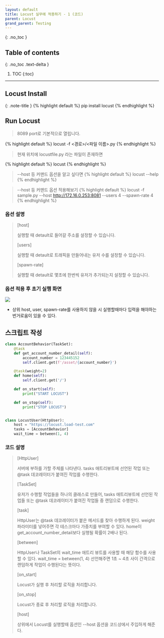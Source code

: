 ```yaml
---
layout: default
title: Locust 실무에 적용하기 - 1 (코드)
parent: Locust
grand_parent: Testing
---
```

{: .no_toc }

## Table of contents
{: .no_toc .text-delta }

1. TOC
{:toc}
---
## Locust Install

{: .note-title }
{% highlight default %}
pip install locust
{% endhighlight %}


## Run Locust

> 8089 port로 기본적으로 열립니다.


{% highlight default %}
locust -f <경로>/<파일 이름>.py
{% endhighlight %}
> 현재 위치에 locustfile.py 라는 파일이 존재하면

{% highlight default %}
locust
{% endhighlight %}

> --host 등 커맨드 옵션을 알고 싶다면
{% highlight default %}
locust --help
{% endhighlight %}
 
> --host 등 커맨드 옵션 적용해보기
{% highlight default %}
locust -f sample.py --host http://172.16.0.253:8081 --users 4 --spawn-rate 4
{% endhighlight %}
### 옵션 설명
> [host]
> 
> 실행할 때 detault로 들어갈 주소를 설정할 수 있습니다.
> 
> [users]
> 
> 실행할 때 detault로 트래픽을 만들어내는 유저 수를 설정할 수 있습니다.
> 
> [spawn-rate]
> 
> 실행할 때 detault로 몇초에 한번씩 유저가 추가되는지 설정할 수 있습니다.
 
### 옵션 적용 후 초기 실행 화면
![](../../assets/images/testing/args.png)

* 상위 host, user, spawn-rate를 사용하지 않을 시 실행할때마다 입력을 해야하는 번거로움이 있을 수 있다.
  

## 스크립트 작성

```python
class AccountBehavior(TaskSet):
    @task
    def get_account_number_detail(self):
        account_number = 123445152
        self.client.get(f'/asset/{account_number}')

    @task(weight=2)
    def home(self):
        self.client.get('/')

    def on_start(self):
        print("START LOCUST")

    def on_stop(self):
        print("STOP LOCUST")


class LocustUser(HttpUser):
    host = "https://locust.load-test.com"
    tasks = [AccountBehavior]
    wait_time = between(1, 4)
```

### 코드 설명

> [HttpUser]
> 
>  서버에 부하를 가할 주체를 나타낸다. tasks 애트리뷰트에 선언된 작업 또는 @task 데코레이터가 붙여진 작업를 수행한다.
> 
> [TaskSet]
> 
> 유저가 수행할 작업들을 하나의 클래스로 만들어, tasks 애트리뷰트에 선언된 작업들 또는 @task 데코레이터가 붙여진 작업들 중 랜덤으로 수행한다.
> 
> [task]
>
> HttpUser는 @task 데코레이터가 붙은 메서드를 찾아 수행하게 된다. weight 파라미터를 넣어주면 각 테스크마다 가중치를 부여할 수 있다. home이 get_account_number_detail보다 실행될 확률이 2배나 된다.
> 
> [between]
>
> HttpUser나 TaskSet의 wait_time 애트리 뷰트를 사용할 때 해당 함수를 사용할 수 있다. wait_time = between(1, 4) 선언해주면 1초 ~ 4초 사이 간격으로 랜덤하게 작업이 수행된다는 뜻이다.
> 
> [on_start]
> 
> Locust가 실행 후 처리할 로직을 처리합니다.
> 
> [on_stop]
> 
> Locust가 종료 후 처리할 로직을 처리합니다.
> 
> [host]
> 
> 상위에서 Locust를 실행할때 옵션인 --host 옵션을 코드상에서 주입하게 해준다.

